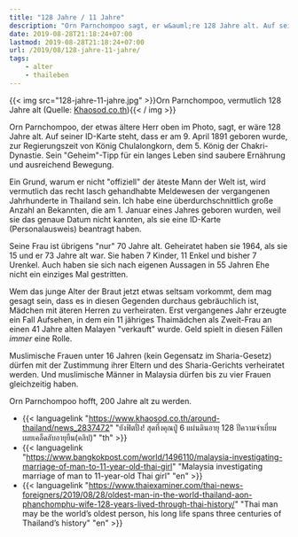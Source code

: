 ```yaml
---
title: "128 Jahre / 11 Jahre"
description: "Orn Parnchompoo sagt, er w&auml;re 128 Jahre alt. Auf seiner ID-Karte steht, dass er am 9. April 1891 geboren wurde, zur Regierungszeit von K&ouml;nig Chulalongkorn, dem 5. K&ouml;nig der Chakri-Dynastie. Sein \"Geheim\"-Tipp f&uuml;r ein langes Leben sind saubere Ern&auml;hrung und ausreichend Bewegung. "
date: 2019-08-28T21:18:24+07:00
lastmod: 2019-08-28T21:18:24+07:00
url: /2019/08/128-jahre-11-jahre/
tags:
    - alter
    - thaileben
---
```


{{< img src="128-jahre-11-jahre.jpg" >}}Orn Parnchompoo, vermutlich 128 Jahre alt (Quelle: <a href="https://www.khaosod.co.th/around-thailand/news_2837472">Khaosod.co.th</a>){{< / img >}}

Orn Parnchompoo, der etwas &auml;ltere Herr oben im Photo, sagt, er w&auml;re 128 Jahre alt. Auf seiner ID-Karte steht, dass er am 9. April 1891 geboren wurde, zur Regierungszeit von K&ouml;nig Chulalongkorn, dem 5. K&ouml;nig der Chakri-Dynastie. Sein "Geheim"-Tipp f&uuml;r ein langes Leben sind saubere Ern&auml;hrung und ausreichend Bewegung. 

Ein Grund, warum er nicht "offiziell" der &auml;teste Mann der Welt ist, wird vermutlich das recht lasch gehandhabte Meldewesen der vergangenen Jahrhunderte in Thailand sein. Ich habe eine &uuml;berdurchschnittlich gro&szlig;e Anzahl an Bekannten, die am 1. Januar eines Jahres geboren wurden, weil sie das genaue Datum nicht kannten, als sie eine ID-Karte (Personalausweis) beantragt haben. 

Seine Frau ist &uuml;brigens "nur" 70 Jahre alt. Geheiratet haben sie 1964, als sie 15 und er 73 Jahre alt war. Sie haben 7 Kinder, 11 Enkel und bisher 7 Urenkel. Auch haben sie sich nach eigenen Aussagen in 55 Jahren Ehe nicht ein einziges Mal gestritten. 

Wem das junge Alter der Braut jetzt etwas seltsam vorkommt, dem mag gesagt sein, dass es in diesen Gegenden durchaus gebr&auml;uchlich ist, M&auml;dchen mit &auml;teren Herren zu verheiraten. Erst vergangenes Jahr erzeugte ein Fall Aufsehen, in dem ein 11 j&auml;hriges Thaim&auml;dchen als Zweit-Frau an einen 41 Jahre alten Malayen "verkauft" wurde. Geld spielt in diesen F&auml;llen _immer_ eine Rolle. 

Muslimische Frauen unter 16 Jahren (kein Gegensatz im Sharia-Gesetz) d&uuml;rfen mit der Zustimmung ihrer Eltern und des Sharia-Gerichts verheiratet werden. Und muslimische M&auml;nner in Malaysia d&uuml;rfen bis zu vier Frauen gleichzeitig haben. 

Orn Parnchompoo hofft, 200 Jahre alt zu werden.

- {{< languagelink "https://www.khaosod.co.th/around-thailand/news_2837472" "ยังฟิตปั๋ง! สุดทึ่งคุณปู่ 6 แผ่นดินอายุ 128 ปีความจำเยี่ยม เผยเคล็ดลับอายุยืน(คลิป)" "th" >}}
- {{< languagelink "https://www.bangkokpost.com/world/1496110/malaysia-investigating-marriage-of-man-to-11-year-old-thai-girl" "Malaysia investigating marriage of man to 11-year-old Thai girl" "en" >}}
- {{< languagelink "https://www.thaiexaminer.com/thai-news-foreigners/2019/08/28/oldest-man-in-the-world-thailand-aon-phanchomphu-wife-128-years-lived-through-thai-history/" "Thai man may be the world’s oldest person, his long life spans three centuries of Thailand’s history" "en" >}}